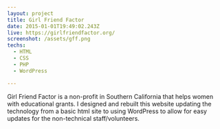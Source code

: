 ```yaml
---
layout: project
title: Girl Friend Factor
date: 2015-01-01T19:49:02.243Z
live: https://girlfriendfactor.org/
screenshot: /assets/gff.png
techs:
  - HTML
  - CSS
  - PHP
  - WordPress

---
```


Girl Friend Factor is a non-profit in Southern California that helps women with educational grants. I designed and rebuilt this website updating the technology from a basic html site to using WordPress to allow for easy updates for the non-technical staff/volunteers.

